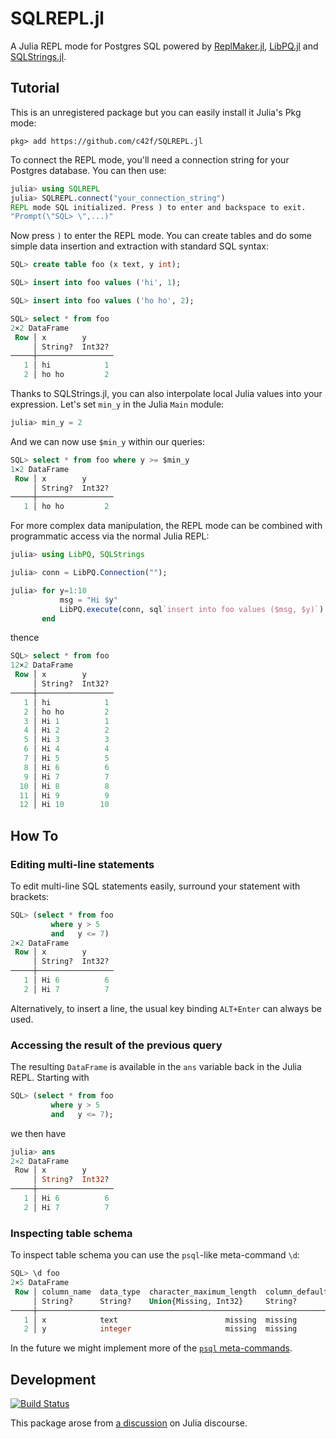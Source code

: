 # SQLREPL.jl

A Julia REPL mode for Postgres SQL powered by
[ReplMaker.jl](https://github.com/MasonProtter/ReplMaker.jl),
[LibPQ.jl](https://github.com/invenia/LibPQ.jl) and
[SQLStrings.jl](https://github.com/JuliaComputing/SQLStrings.jl).

## Tutorial

This is an unregistered package but you can easily install it Julia's Pkg mode:
```
pkg> add https://github.com/c42f/SQLREPL.jl
```

To connect the REPL mode, you'll need a connection string for your Postgres
database. You can then use:

```julia
julia> using SQLREPL
julia> SQLREPL.connect("your_connection_string")
REPL mode SQL initialized. Press ) to enter and backspace to exit.
"Prompt(\"SQL> \",...)"
```

Now press `)` to enter the REPL mode. You can create tables and do some simple
data insertion and extraction with standard SQL syntax:

```sql
SQL> create table foo (x text, y int);

SQL> insert into foo values ('hi', 1);

SQL> insert into foo values ('ho ho', 2);

SQL> select * from foo
2×2 DataFrame
 Row │ x        y      
     │ String?  Int32? 
─────┼─────────────────
   1 │ hi            1
   2 │ ho ho         2
```

Thanks to SQLStrings.jl, you can also interpolate local Julia values into your
expression. Let's set `min_y` in the Julia `Main` module:

```julia
julia> min_y = 2
```

And we can now use `$min_y` within our queries:

```sql
SQL> select * from foo where y >= $min_y
1×2 DataFrame
 Row │ x        y      
     │ String?  Int32? 
─────┼─────────────────
   1 │ ho ho         2
```

For more complex data manipulation, the REPL mode can be combined with
programmatic access via the normal Julia REPL:

```julia
julia> using LibPQ, SQLStrings

julia> conn = LibPQ.Connection("");

julia> for y=1:10
           msg = "Hi $y"
           LibPQ.execute(conn, sql`insert into foo values ($msg, $y)`)
       end
```

thence

```sql
SQL> select * from foo
12×2 DataFrame
 Row │ x        y      
     │ String?  Int32? 
─────┼─────────────────
   1 │ hi            1
   2 │ ho ho         2
   3 │ Hi 1          1
   4 │ Hi 2          2
   5 │ Hi 3          3
   6 │ Hi 4          4
   7 │ Hi 5          5
   8 │ Hi 6          6
   9 │ Hi 7          7
  10 │ Hi 8          8
  11 │ Hi 9          9
  12 │ Hi 10        10
```


## How To

### Editing multi-line statements

To edit multi-line SQL statements easily, surround your statement with brackets:

```sql
SQL> (select * from foo
         where y > 5
         and   y <= 7)
2×2 DataFrame
 Row │ x        y      
     │ String?  Int32? 
─────┼─────────────────
   1 │ Hi 6          6
   2 │ Hi 7          7
```

Alternatively, to insert a line, the usual key binding `ALT+Enter` can always be used.

### Accessing the result of the previous query

The resulting `DataFrame` is available in the `ans` variable back in the Julia
REPL. Starting with

```sql
SQL> (select * from foo
         where y > 5
         and   y <= 7);
```

we then have

```julia
julia> ans
2×2 DataFrame
 Row │ x        y      
     │ String?  Int32? 
─────┼─────────────────
   1 │ Hi 6          6
   2 │ Hi 7          7
```

### Inspecting table schema

To inspect table schema you can use the `psql`-like meta-command `\d`:

```sql
SQL> \d foo
2×5 DataFrame
 Row │ column_name  data_type  character_maximum_length  column_default  is_nullable 
     │ String?      String?    Union{Missing, Int32}     String?         String?     
─────┼───────────────────────────────────────────────────────────────────────────────
   1 │ x            text                        missing  missing         YES
   2 │ y            integer                     missing  missing         YES
```

In the future we might implement more of the
[`psql` meta-commands](https://www.postgresql.org/docs/14/app-psql.html).

## Development

[![Build Status](https://github.com/c42f/SQLREPL.jl/actions/workflows/CI.yml/badge.svg?branch=main)](https://github.com/c42f/SQLREPL.jl/actions/workflows/CI.yml?query=branch%3Amain)

This package arose from [a discussion](https://discourse.julialang.org/t/easiest-and-most-complete-package-for-postgresql-right-now-feb-2022/75920) on Julia discourse.
